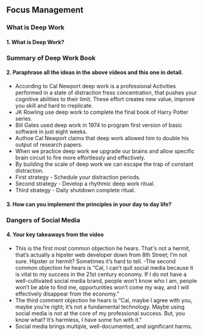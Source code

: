 
## Focus Management
### What is Deep Work
#### 1. What is Deep Work?

### Summary of Deep Work Book
#### 2. Paraphrase all the ideas in the above videos and this one in detail.
- According to Cal Newport deep work is a professional Activities performed in a state of distraction fress concentration, that pushes your cognitive abilities to their limit.
  These effort creates new value, improve you skill and hard to rreplicate.
- JK Rowling use deep work to complete the final book of Harry Potter series.
- Bill Gates  used deep work in 1974 to program first version of basic software in  just eight weeks.
- Authoe Cal Newport claims that deep work allowed him to double his output of research papers.
- When we practice deep work we upgrade our brains and allow specific brain circuit to fire more effortlessly and effectively.
- By building the scale of deep work we can escape the trap of constant distraction.
- First strategy - Schedule your distraction periods.
- Second strategy - Develop a rhythmic deep work ritual.
- Third strategy - Daily shutdown complete ritual.
#### 3. How can you implement the principles in your day to day life?

### Dangers of Social Media
#### 4. Your key takeaways from the video
- This is the first most common objection he hears. That's not a hermit, that’s actually a hipster web developer down from 8th Street; I’m not sure. Hipster or hermit? Sometimes it’s hard to tell.
-The second common objection he hears is “Cal, I can’t quit social media because it is vital to my success in the 21st century economy. If I do not have a well-cultivated social media brand, people won’t know who I am, people won’t be able to find me, opportunities won’t come my way, and I will effectively disappear from the economy.”
- The third comment objection he hears is “Cal, maybe I agree with you, maybe you’re right; it’s not a fundamental technology. Maybe using social media is not at the core of my professional success. But, you know what? It’s harmless, I have some fun with it."
- Social media brings multiple, well-documented, and significant harms.
